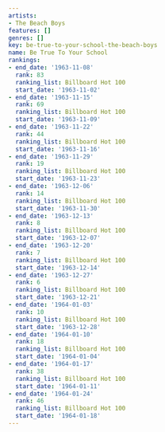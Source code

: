 ```yaml
---
artists:
- The Beach Boys
features: []
genres: []
key: be-true-to-your-school-the-beach-boys
name: Be True To Your School
rankings:
- end_date: '1963-11-08'
  rank: 83
  ranking_list: Billboard Hot 100
  start_date: '1963-11-02'
- end_date: '1963-11-15'
  rank: 69
  ranking_list: Billboard Hot 100
  start_date: '1963-11-09'
- end_date: '1963-11-22'
  rank: 44
  ranking_list: Billboard Hot 100
  start_date: '1963-11-16'
- end_date: '1963-11-29'
  rank: 19
  ranking_list: Billboard Hot 100
  start_date: '1963-11-23'
- end_date: '1963-12-06'
  rank: 14
  ranking_list: Billboard Hot 100
  start_date: '1963-11-30'
- end_date: '1963-12-13'
  rank: 8
  ranking_list: Billboard Hot 100
  start_date: '1963-12-07'
- end_date: '1963-12-20'
  rank: 7
  ranking_list: Billboard Hot 100
  start_date: '1963-12-14'
- end_date: '1963-12-27'
  rank: 6
  ranking_list: Billboard Hot 100
  start_date: '1963-12-21'
- end_date: '1964-01-03'
  rank: 10
  ranking_list: Billboard Hot 100
  start_date: '1963-12-28'
- end_date: '1964-01-10'
  rank: 18
  ranking_list: Billboard Hot 100
  start_date: '1964-01-04'
- end_date: '1964-01-17'
  rank: 38
  ranking_list: Billboard Hot 100
  start_date: '1964-01-11'
- end_date: '1964-01-24'
  rank: 46
  ranking_list: Billboard Hot 100
  start_date: '1964-01-18'
---
```


